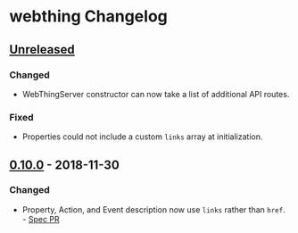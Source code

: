 # webthing Changelog

## [Unreleased]
### Changed
- WebThingServer constructor can now take a list of additional API routes.
### Fixed
- Properties could not include a custom `links` array at initialization.

## [0.10.0] - 2018-11-30
### Changed
- Property, Action, and Event description now use `links` rather than `href`. - [Spec PR](https://github.com/mozilla-iot/wot/pull/119)

[Unreleased]: https://github.com/mozilla-iot/webthing-node/compare/v0.10.0...HEAD
[0.10.0]: https://github.com/mozilla-iot/webthing-node/compare/v0.9.1...v0.10.0
